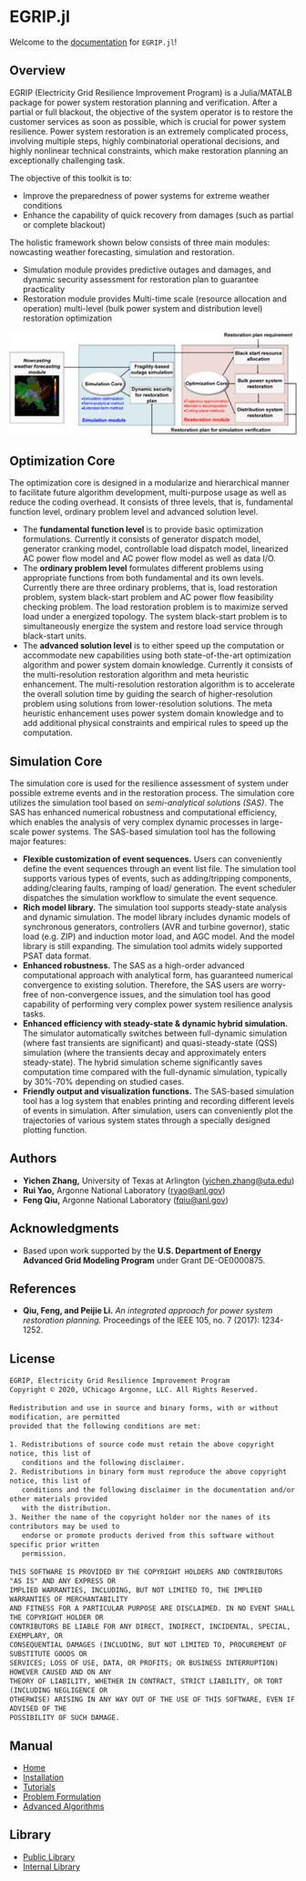 # EGRIP.jl 

Welcome to the [documentation]((https://anl-ceeesa.github.io/EGRIP.jl/index.html)) for `EGRIP.jl`!

## Overview
EGRIP (Electricity Grid Resilience Improvement Program) is a Julia/MATALB package for power system restoration planning and verification. After a partial or full blackout, the objective of the system operator is to restore the customer services as soon as possible, which is crucial for power system resilience. Power system restoration is an extremely complicated process, involving multiple steps, highly combinatorial operational decisions, and highly nonlinear technical constraints, which make restoration planning an exceptionally challenging task.

The objective of this toolkit is to:
- Improve the preparedness of power systems for extreme weather conditions
- Enhance the capability of quick recovery from damages (such as partial or complete blackout)

The holistic framework shown below consists of three main modules: nowcasting weather forecasting, simulation and restoration.
- Simulation module provides predictive outages and damages, and dynamic security assessment for restoration plan to guarantee practicality
- Restoration module provides Multi-time scale (resource allocation and operation) multi-level (bulk power system and distribution level) restoration optimization

![Holistic structure](fig_holistic.png)



## Optimization Core
The optimization core is designed in a modularize and hierarchical manner to facilitate future algorithm development, multi-purpose usage as well as reduce the coding overhead. It consists of three levels, that is, fundamental function level, ordinary problem level and advanced solution level.
- The **fundamental function level** is to provide basic optimization formulations. Currently it consists of generator dispatch model, generator cranking model, controllable load dispatch model, linearized AC power flow model and AC power flow model as well as data I/O.
- The **ordinary problem level** formulates different problems using appropriate functions from both fundamental and its own levels. Currently there are three ordinary problems, that is, load restoration problem, system black-start problem and AC power flow feasibility checking problem. The load restoration problem is to maximize served load under a energized topology. The system black-start problem is to simultaneously energize the system and restore load service through black-start units.
- The **advanced solution level** is to either speed up the computation or accommodate new capabilities using both state-of-the-art optimization algorithm and power system domain knowledge. Currently it consists of the multi-resolution restoration algorithm and meta heuristic enhancement. The multi-resolution restoration algorithm is to accelerate the overall solution time by guiding the search of higher-resolution problem using solutions from lower-resolution solutions. The meta heuristic enhancement uses power system domain knowledge and to add additional physical constraints and empirical rules to speed up the computation.



## Simulation Core
The simulation core is used for the resilience assessment of system under possible extreme events and in the restoration process. The simulation core utilizes the simulation tool based on *semi-analytical solutions (SAS)*. The SAS has enhanced numerical robustness and computational efficiency, which enables the analysis of very complex dynamic processes in large-scale power systems. The SAS-based simulation tool has the following major features:
* **Flexible customization of event sequences.** Users can conveniently define the event sequences through an event list file. The simulation tool supports various types of events, such as adding/tripping components, adding/clearing faults, ramping of load/ generation. The event scheduler dispatches the simulation workflow to simulate the event sequence.
* **Rich model library.** The simulation tool supports steady-state analysis and dynamic simulation. The model library includes dynamic models of synchronous generators, controllers (AVR and turbine governor), static load (e.g. ZIP) and induction motor load, and AGC model. And the model library is still expanding. The simulation tool admits widely supported PSAT data format.
* **Enhanced robustness.** The SAS as a high-order advanced computational approach with analytical form, has guaranteed numerical convergence to existing solution. Therefore, the SAS users are worry-free of non-convergence issues, and the simulation tool has good capability of performing very complex power system resilience analysis tasks.
* **Enhanced efficiency with steady-state & dynamic hybrid simulation.** The simulator automatically switches between full-dynamic simulation (where fast transients are significant) and quasi-steady-state (QSS) simulation (where the transients decay and approximately enters steady-state). The hybrid simulation scheme significantly saves computation time compared with the full-dynamic simulation, typically by 30%-70% depending on studied cases.
* **Friendly output and visualization functions.** The SAS-based simulation tool has a log system that enables printing and recording different levels of events in simulation. After simulation, users can conveniently plot the trajectories of various system states through a specially designed plotting function.


## Authors
* **Yichen Zhang,** University of Texas at Arlington (yichen.zhang@uta.edu)
* **Rui Yao,** Argonne National Laboratory (ryao@anl.gov)
* **Feng Qiu,** Argonne National Laboratory (fqiu@anl.gov)

## Acknowledgments
* Based upon work supported by the **U.S. Department of Energy Advanced Grid Modeling Program** under Grant DE-OE0000875.

## References
* **Qiu, Feng, and Peijie Li.** *An integrated approach for power system restoration planning.* Proceedings of the IEEE 105, no. 7 (2017): 1234-1252.


## License
```text
EGRIP, Electricity Grid Resilience Improvement Program
Copyright © 2020, UChicago Argonne, LLC. All Rights Reserved.

Redistribution and use in source and binary forms, with or without modification, are permitted
provided that the following conditions are met:

1. Redistributions of source code must retain the above copyright notice, this list of
   conditions and the following disclaimer.
2. Redistributions in binary form must reproduce the above copyright notice, this list of
   conditions and the following disclaimer in the documentation and/or other materials provided
   with the distribution.
3. Neither the name of the copyright holder nor the names of its contributors may be used to
   endorse or promote products derived from this software without specific prior written
   permission.

THIS SOFTWARE IS PROVIDED BY THE COPYRIGHT HOLDERS AND CONTRIBUTORS "AS IS" AND ANY EXPRESS OR
IMPLIED WARRANTIES, INCLUDING, BUT NOT LIMITED TO, THE IMPLIED WARRANTIES OF MERCHANTABILITY
AND FITNESS FOR A PARTICULAR PURPOSE ARE DISCLAIMED. IN NO EVENT SHALL THE COPYRIGHT HOLDER OR
CONTRIBUTORS BE LIABLE FOR ANY DIRECT, INDIRECT, INCIDENTAL, SPECIAL, EXEMPLARY, OR
CONSEQUENTIAL DAMAGES (INCLUDING, BUT NOT LIMITED TO, PROCUREMENT OF SUBSTITUTE GOODS OR
SERVICES; LOSS OF USE, DATA, OR PROFITS; OR BUSINESS INTERRUPTION) HOWEVER CAUSED AND ON ANY
THEORY OF LIABILITY, WHETHER IN CONTRACT, STRICT LIABILITY, OR TORT (INCLUDING NEGLIGENCE OR
OTHERWISE) ARISING IN ANY WAY OUT OF THE USE OF THIS SOFTWARE, EVEN IF ADVISED OF THE
POSSIBILITY OF SUCH DAMAGE.
```


## Manual
- [Home](https://anl-ceeesa.github.io/EGRIP.jl/)
- [Installation](https://anl-ceeesa.github.io/EGRIP.jl/ch1_sec1_install.html)
- [Tutorials](https://anl-ceeesa.github.io/EGRIP.jl/ch1_sec2_tutorials.html)
- [Problem Formulation](https://anl-ceeesa.github.io/EGRIP.jl/ch1_sec3_formulations.html)
- [Advanced Algorithms](https://anl-ceeesa.github.io/EGRIP.jl/ch1_sec4_advanced_algorithm.html)
## Library
- [Public Library](https://anl-ceeesa.github.io/EGRIP.jl/ch2_sec1_library_public.html)
- [Internal Library](https://anl-ceeesa.github.io/EGRIP.jl/ch2_sec2_library_internal.html)

